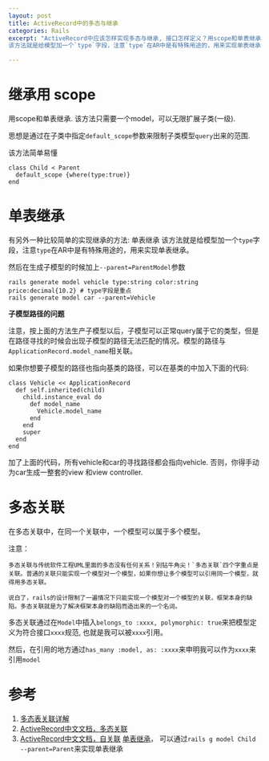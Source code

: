 ```yaml
---
layout: post
title: ActiveRecord中的多态与继承
categories: Rails
excerpt: "ActiveRecord中应该怎样实现多态与继承, 接口怎样定义？用scope和单表继承. 该方法只需要一个model，可以无限扩展子类(一级).思想是通过在子类中指定default_scope参数来限制子类模型query出来的范围.有另外一种比较简单的实现继承的方法: 单表继承
该方法就是给模型加一个`type`字段，注意`type`在AR中是有特殊用途的，用来实现单表继承."

---
```


# 继承用 scope
用scope和单表继承. 该方法只需要一个model，可以无限扩展子类(一级).

思想是通过在子类中指定`default_scope`参数来限制子类模型`query`出来的范围.

该方法简单易懂

~~~
class Child < Parent
  default_scope {where(type:true)}
end
~~~

# 单表继承
有另外一种比较简单的实现继承的方法: 单表继承
该方法就是给模型加一个`type`字段，注意`type`在AR中是有特殊用途的，用来实现单表继承。

然后在生成子模型的时候加上`--parent=ParentModel`参数

~~~
rails generate model vehicle type:string color:string price:decimal{10.2} # type字段是重点
rails generate model car --parent=Vehicle
~~~

**子模型路径的问题**

注意，按上面的方法生产子模型以后，子模型可以正常query属于它的类型，但是在路径寻找的时候会出现子模型的路径无法匹配的情况。模型的路径与`ApplicationRecord.model_name`相关联。

如果你想要子模型的路径也指向基类的路径，可以在基类的中加入下面的代码:
~~~
class Vehicle << ApplicationRecord
  def self.inherited(child)
    child.instance_eval do
      def model_name
        Vehicle.model_name
      end
    end
    super
  end
end
~~~

加了上面的代码，所有vehicle和car的寻找路径都会指向vehicle.
否则，你得手动为car生成一整套的view 和view controller.

# 多态关联
在多态关联中，在同一个关联中，一个模型可以属于多个模型。

注意：
~~~
多态关联与传统软件工程UML里面的多态没有任何关系！别钻牛角尖！`多态关联`四个字重点是关联。普通的关联只能实现一个模型对一个模型，如果你想让多个模型可以引用同一个模型，就得用多态关联。

说白了，rails的设计限制了一遍情况下只能实现一个模型对一个模型的关联，框架本身的缺陷。多态关联就是为了解决框架本身的缺陷而造出来的一个名词。
~~~

多态关联通过在`Model`中插入`belongs_to :xxxx, polymorphic: true`来把模型定义为符合接口`xxxx`规范, 也就是我可以被`xxxx`引用。

然后，在引用的地方通过`has_many :model, as: :xxxx`来申明我可以作为`xxxx`来引用`model`


# 参考
1. [多态表关联详解](http://tailang.github.io/2013/10/22/rails%E4%B8%AD%E7%9A%84%E5%A4%9A%E6%80%81%E8%A1%A8%E5%85%B3%E8%81%94/)
2. [ActiveRecord中文文档，多态关联](https://ruby-china.github.io/rails-guides/association_basics.html#polymorphic-associations)
3. [ActiveRecord中文文档，自关联](https://ruby-china.github.io/rails-guides/association_basics.html#self-joins)
[单表继承](https://ruby-china.github.io/rails-guides/association_basics.html#single-table-inheritance)， 可以通过`rails g model Child --parent=Parent`来实现单表继承
